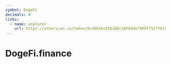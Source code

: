 ```yaml
---
symbol: DogeFi
decimals: 0
links:
  - name: explorer
    url: https://etherscan.io/token/0x38EE6cE5b38Dc3AFb8de706FFf527f6fAE4d9eC1
---
```


# DogeFi.finance
